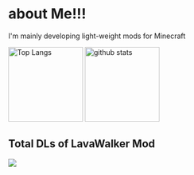 # about Me!!!
I'm mainly developing light-weight mods for Minecraft
<p align="left"> 
  <img alt="Top Langs" height="150px" src="https://github-readme-stats.vercel.app/api/top-langs/?username=Mikndesu&layout=compact&show_icons=true&theme=onedark" />
  <img alt="github stats" height="150px" src="https://github-readme-stats.vercel.app/api?username=Mikndesu&theme=onedark&show_icons=ture" />
</p>
<h2>Total DLs of LavaWalker Mod</h2>
<p><img src="http://cf.way2muchnoise.eu/580033.svg"></p>
